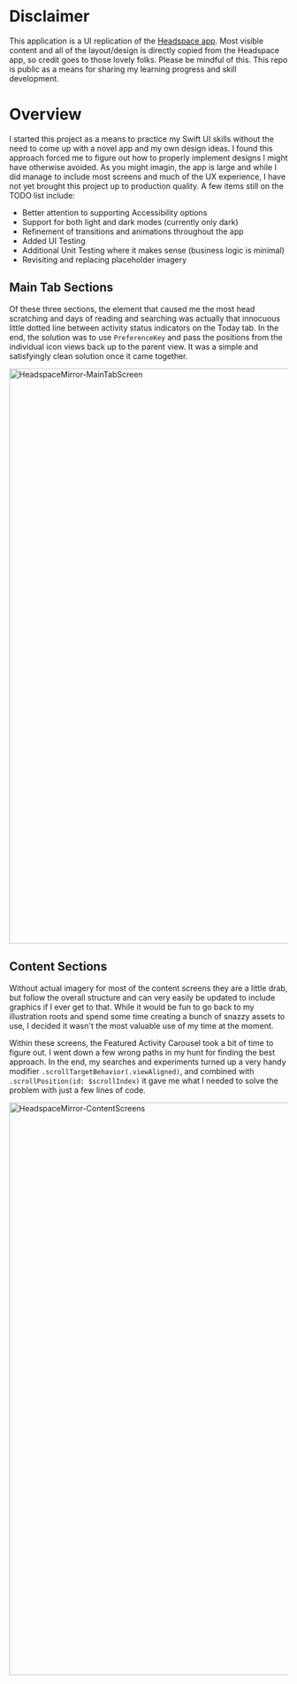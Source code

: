 # Disclaimer
This application is a UI replication of the [Headspace app](https://apps.apple.com/us/app/headspace-sleep-meditation/id493145008?platform=iphone). Most visible content and all of the layout/design is directly copied from the Headspace app, so credit goes to those lovely folks. Please be mindful of this. This repo is public as a means for sharing my learning progress and skill development.

# Overview
I started this project as a means to practice my Swift UI skills without the need to come up with a novel app and my own design ideas. I found this approach forced me to figure out how to properly implement designs I might have otherwise avoided. As you might imagin, the app is large and while I did manage to include most screens and much of the UX experience, I have not yet brought this project up to production quality. A few items still on the TODO list include:

- Better attention to supporting Accessibility options
- Support for both light and dark modes (currently only dark)
- Refinement of transitions and animations throughout the app
- Added UI Testing
- Additional Unit Testing where it makes sense (business logic is minimal)
- Revisiting and replacing placeholder imagery

## Main Tab Sections
Of these three sections, the element that caused me the most head scratching and days of reading and searching was actually that innocuous little dotted line between activity status indicators on the Today tab. In the end, the solution was to use `PreferenceKey` and pass the positions from the individual icon views back up to the parent view. It was a simple and satisfyingly clean solution once it came together.

<img width="1038" alt="HeadspaceMirror-MainTabScreen" src="https://github.com/user-attachments/assets/bfbef33d-ac1b-46ca-81b3-8f70695ae04d">

## Content Sections
Without actual imagery for most of the content screens they are a little drab, but follow the overall structure and can very easily be updated to include graphics if I ever get to that. While it would be fun to go back to my illustration roots and spend some time creating a bunch of snazzy assets to use, I decided it wasn't the most valuable use of my time at the moment.

Within these screens, the Featured Activity Carousel took a bit of time to figure out. I went down a few wrong paths in my hunt for finding the best approach. In the end, my searches and experiments turned up a very handy modifier `.scrollTargetBehavior(.viewAligned)`, and combined with `.scrollPosition(id: $scrollIndex)` it gave me what I needed to solve the problem with just a few lines of code.

<img width="1034" alt="HeadspaceMirror-ContentScreens" src="https://github.com/user-attachments/assets/112d4d1e-b318-489d-839b-aa7bd34f7529">



